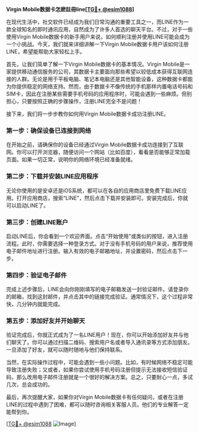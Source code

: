 **Virgin Mobile数据卡怎麽註冊line[[TG💪+ @esim1088](https://t.me/s/esim1088)]**

在现代生活中，社交软件已经成为我们日常沟通的重要工具之一，而LINE作为一款全球知名的即时通讯应用，自然成为了许多人首选的聊天平台。不过，对于一些使用Virgin Mobile数据卡的新手用户来说，如何顺利注册并使用LINE可能会成为一个小挑战。今天，我们就来详细讲解一下Virgin Mobile数据卡用户该如何注册LINE，希望能帮助大家轻松上手。

首先，让我们简单了解一下Virgin Mobile数据卡的基本情况。Virgin Mobile是一家提供移动通信服务的公司，其数据卡主要面向那些希望以较低成本获得互联网连接的人群。无论是用于平板电脑、笔记本电脑还是其他智能设备，这种数据卡都能为你提供稳定的网络支持。然而，由于数据卡不像传统的手机那样内置电话号码和SIM卡，因此在注册某些需要手机号码的应用程序时，可能会遇到一些麻烦。但别担心，只要按照正确的步骤操作，注册LINE完全不是问题！

接下来，我们将一步步教你如何用Virgin Mobile数据卡成功注册LINE。

### 第一步：确保设备已连接到网络

在开始之前，请确保你的设备已经通过Virgin Mobile数据卡成功连接到了互联网。你可以打开浏览器，随便访问一个网站（比如百度），看看是否能够正常加载页面。如果一切正常，说明你的网络环境已经准备就绪。

### 第二步：下载并安装LINE应用程序

无论你使用的是安卓还是iOS系统，都可以在各自的应用商店里免费下载LINE应用。打开应用商店，搜索“LINE”，然后点击下载并安装即可。安装完成后，你就可以启动LINE了。

### 第三步：创建LINE账户

启动LINE后，你会看到一个欢迎界面。点击“开始使用”或类似的按钮，进入注册流程。此时，你需要选择一种登录方式。对于没有手机号码的用户来说，推荐使用电子邮件地址进行注册。输入有效的电子邮箱地址，并设置密码，然后点击下一步。

### 第四步：验证电子邮件

完成上述步骤后，LINE会向你刚刚填写的电子邮箱发送一封验证邮件。请登录你的邮箱，找到这封邮件，并点击其中的链接完成验证。通常情况下，这个过程非常快，几分钟内就能完成。

### 第五步：添加好友并开始聊天

验证完成后，你就正式成为了一名LINE用户！现在，你可以开始添加好友并与他们聊天了。你可以通过扫描二维码、搜索用户名或者导入通讯录等方式添加朋友。一旦添加了好友，就可以随时随地与他们保持联系。

当然，在实际操作过程中，可能会遇到一些小问题。比如，有时候网络不稳定可能导致注册失败；又或者，如果你尝试使用手机号码注册但提示无法接收短信验证码，那么改用电子邮件注册就是一个很好的解决方案。总之，只要耐心一点，多试几次，总会成功的。

最后，再次提醒大家，如果你对Virgin Mobile数据卡有任何疑问，或者在注册LINE的过程中遇到了困难，都可以随时咨询相关客服人员。他们的专业解答一定能帮到你。

[[TG💪+ @esim1088](https://t.me/s/esim1088) ![Image](https://i.postimg.cc/4NQfJmqS/Snipaste-2025-05-13-00-14-12.png)]
